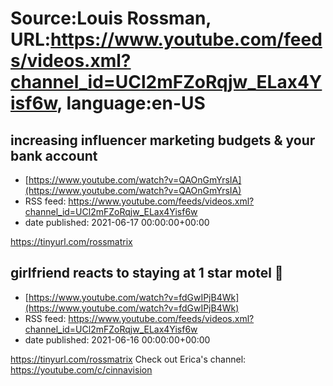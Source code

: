 # Source:Louis Rossman, URL:https://www.youtube.com/feeds/videos.xml?channel_id=UCl2mFZoRqjw_ELax4Yisf6w, language:en-US

## increasing influencer marketing budgets & your bank account
 - [https://www.youtube.com/watch?v=QAOnGmYrsIA](https://www.youtube.com/watch?v=QAOnGmYrsIA)
 - RSS feed: https://www.youtube.com/feeds/videos.xml?channel_id=UCl2mFZoRqjw_ELax4Yisf6w
 - date published: 2021-06-17 00:00:00+00:00

https://tinyurl.com/rossmatrix

## girlfriend reacts to staying at 1 star motel 🙂
 - [https://www.youtube.com/watch?v=fdGwIPjB4Wk](https://www.youtube.com/watch?v=fdGwIPjB4Wk)
 - RSS feed: https://www.youtube.com/feeds/videos.xml?channel_id=UCl2mFZoRqjw_ELax4Yisf6w
 - date published: 2021-06-16 00:00:00+00:00

https://tinyurl.com/rossmatrix
Check out Erica's channel: https://youtube.com/c/cinnavision

